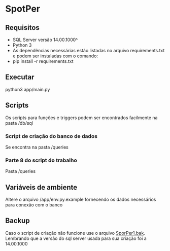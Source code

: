 # SpotPer
## Requisitos

- SQL Server versão 14.00.1000^
- Python 3
- As dependências necessárias estão listadas no arquivo requirements.txt e podem ser instaladas com o comando:
- 	pip install -r requirements.txt

## Executar

  python3 app/main.py
## Scripts

Os scripts para funções e triggers podem ser encontrados facilmente na pasta
/db/sql
### Script de criação do banco de dados

Se encontra na pasta /queries 
### Parte 8 do script do trabalho

Pasta /queries
## Variáveis de ambiente

Altere o arquivo /app/env.py.example fornecendo os dados necessários para conexão com o banco

## Backup

Caso o script de criação não funcione use o arquivo [SporPer1.bak](https://drive.google.com/file/d/1DUcPrAnfHg_VkUAdYPcAtkUBM6wwZg0C/view?usp=sharing " SporPer1.bak"). Lembrando que a versão do sql server usada para sua criação foi a 14.00.1000
